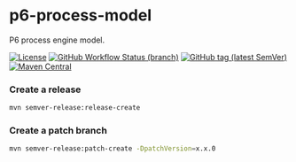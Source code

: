 # p6-process-model

P6 process engine model.

[![License](https://img.shields.io/github/license/p6-process/p6-process-model?style=for-the-badge&logo=apache)](https://www.apache.org/licenses/LICENSE-2.0)
[![GitHub Workflow Status (branch)](https://img.shields.io/github/workflow/status/p6-process/p6-process-model/master/master?logo=github&style=for-the-badge)](https://github.com/p6-process/p6-process-model/actions?query=workflow%3Amaster)
[![GitHub tag (latest SemVer)](https://img.shields.io/github/v/tag/p6-process/p6-process-model?logo=github&style=for-the-badge)](https://github.com/p6-process/p6-process-model/releases/latest)
[![Maven Central](https://img.shields.io/maven-central/v/org.lorislab.p6/p6-process-model?logo=java&style=for-the-badge)](https://maven-badges.herokuapp.com/maven-central/org.lorislab.p6/p6-process-model)

### Create a release

```bash
mvn semver-release:release-create
```

### Create a patch branch
```bash
mvn semver-release:patch-create -DpatchVersion=x.x.0
```
